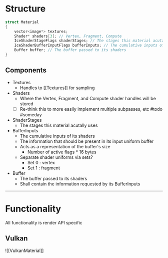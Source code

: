 
# Structure
``` c++
struct Material
{
	vector<image*> textures;
	Shader* shaders[3]; // Vertex, Fragment, Compute
	IceShaderStageFlags shaderStages; // The stages this material acutally uses
	IceShaderBufferInputFlags bufferInputs; // The cumulative inputs of its shaders
	Buffer buffer; // The buffer passed to its shaders
}
```

## Components
- Textures
	- Handles to [[Textures]] for sampling
- Shaders 
	- Where the Vertex, Fragment, and Compute shader handles will be stored
	- [ ] Re-think this to more easily implement multiple subpasses, etc #todo #someday
- ShaderStages
	- The stages this material acutally uses
- BufferInputs
	- The cumulative inputs of its shaders
	- The information that should be present in its input uniform buffer
	- Acts as a representation of the buffer's size
		- Number of active flags * 16 bytes
	- Separate shader uniforms via sets?
		- Set 0 : vertex
		- Set 1 : fragment
- Buffer
	- The buffer passed to its shaders
	- Shall contain the information requested by its BufferInputs

---
# Functionality
All functionality is render API specific

## Vulkan
![[VulkanMaterial]]

